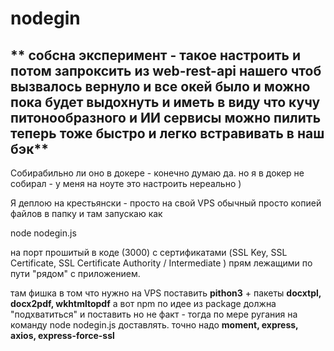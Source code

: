 # nodegin

** собсна эксперимент - такое настроить и потом запроксить из web-rest-api нашего чтоб вызвалось вернуло и все окей было 
и можно пока будет выдохнуть и иметь в виду что кучу питонообразного и ИИ сервисы можно пилить теперь тоже быстро и легко встравивать в наш бэк**
---------------

Собирабильно ли оно в докере - конечно думаю да.
но я в докер не собирал - у меня на ноуте это настроить нереально ) 

Я деплою на крестьянски - просто на свой VPS обычный просто копией файлов в папку и там запускаю как 

node nodegin.js

на порт прошитый в коде (3000) с сертификатами (SSL Key, SSL Certificate, SSL Certificate Authority / Intermediate ) прям лежащими по пути "рядом" с приложением.

там фишка в том что нужно на VPS поставить **pithon3** + пакеты **docxtpl, docx2pdf, wkhtmltopdf**
а вот npm по идее из package должна "подхватиться" и поставить но не факт - тогда по мере ругания на команду node nodegin.js доставлять. точно надо **moment, express, axios, express-force-ssl**

